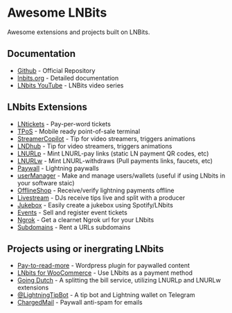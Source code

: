 # Awesome LNBits

Awesome extensions and projects built on LNBits.

## Documentation

- [Github](https://github.com/lnbits/lnbits) - Official Repository
- [lnbits.org](https://lnbits.org) - Detailed documentation
- [LNbits YouTube](https://www.youtube.com/playlist?list=PLPj3KCksGbSYG0ciIQUWJru1dWstPHshe) - LNBits video series

## LNbits Extensions

- [LNtickets](https://github.com/lnbits/lnbits/tree/master/lnbits/extensions/lnticket) - Pay-per-word tickets
- [TPoS](https://github.com/lnbits/lnbits/tree/master/lnbits/extensions/tpos) - Mobile ready point-of-sale terminal
- [StreamerCopilot](https://github.com/lnbits/lnbits/tree/master/lnbits/extensions/copilot) - Tip for video streamers, triggers animations
- [LNDhub](https://github.com/lnbits/lnbits/tree/master/lnbits/extensions/lndhub) - Tip for video streamers, triggers animations
- [LNURLp](https://github.com/lnbits/lnbits/tree/master/lnbits/extensions/lnurlp) - Mint LNURL-pay links (static LN payment QR codes, etc)
- [LNURLw](https://github.com/lnbits/lnbits/tree/master/lnbits/extensions/lnurlw) - Mint LNURL-withdraws (Pull payments links, faucets, etc)
- [Paywall](https://github.com/lnbits/lnbits/tree/master/lnbits/extensions/paywall) - Lightning paywalls
- [userManager](https://github.com/lnbits/lnbits/tree/master/lnbits/extensions/usermanager) - Make and manage users/wallets (useful if using LNbits in your software staic)
- [OfflineShop](https://github.com/lnbits/lnbits/tree/master/lnbits/extensions/watchonly) - Receive/verify lightning payments offline
- [Livestream](https://github.com/lnbits/lnbits/tree/master/lnbits/extensions/livestream) - DJs receive tips live and split with a producer
- [Jukebox](https://github.com/lnbits/lnbits/tree/master/lnbits/extensions/jukebox) - Easily create a jukebox using Spotify/LNbits
- [Events](https://github.com/lnbits/lnbits/tree/master/lnbits/extensions/events) - Sell and register event tickets
- [Ngrok](https://github.com/lnbits/lnbits/tree/master/lnbits/extensions/ngrok) - Get a clearnet Ngrok url for your LNbits
- [Subdomains](https://github.com/lnbits/lnbits/tree/master/lnbits/extensions/subdomains) - Rent a URLs subdomains

## Projects using or inergrating LNbits

- [Pay-to-read-more](https://github.com/schulterklopfer/ptrm) - Wordpress plugin for paywalled content
- [LNbits for WooCommerce](https://gitlab.com/sovereign-individuals/lnbits-for-woocommerce) - Use LNbits as a payment method
- [Going Dutch](https://goingdutch.pm) - A splitting the bill service, utilizing LNURLp and LNURLw extensions
- [@LightningTipBot](https://github.com/LightningTipBot/LightningTipBot) - A tip bot and Lightning wallet on Telegram
- [ChargedMail](https://github.com/shocknet/chargedMail) - Paywall anti-spam for emails
